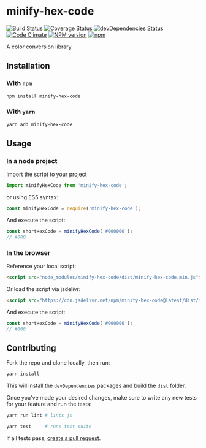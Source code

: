 # minify-hex-code

[![Build Status](https://travis-ci.org/nielse63/minify-hex-code.svg?branch=master)](https://travis-ci.org/nielse63/minify-hex-code)
[![Coverage Status](https://coveralls.io/repos/github/nielse63/minify-hex-code/badge.svg?branch=master)](https://coveralls.io/github/nielse63/minify-hex-code?branch=master)
[![devDependencies Status](https://david-dm.org/nielse63/minify-hex-code/dev-status.svg)](https://david-dm.org/nielse63/minify-hex-code?type=dev)
[![Code Climate](https://codeclimate.com/github/nielse63/minify-hex-code/badges/gpa.svg)](https://codeclimate.com/github/nielse63/minify-hex-code)
[![NPM version](https://badge.fury.io/js/minify-hex-code.svg)](http://badge.fury.io/js/minify-hex-code)
[![npm](https://img.shields.io/npm/dt/minify-hex-code.svg?style=flat-square)](https://www.npmjs.com/package/minify-hex-code)

A color conversion library

## Installation

### With `npm`

```sh
npm install minify-hex-code
```

### With `yarn`

```sh
yarn add minify-hex-code
```

## Usage

### In a node project

Import the script to your project

```js
import minifyHexCode from 'minify-hex-code';
```

or using ES5 syntax:

```js
const minifyHexCode = require('minify-hex-code');
```

And execute the script:

```js
const shortHexCode = minifyHexCode('#000000');
// #000
```

### In the browser

Reference your local script:

```html
<script src="node_modules/minify-hex-code/dist/minify-hex-code.min.js"></script>
```

Or load the script via jsdelivr:

```html
<script src="https://cdn.jsdelivr.net/npm/minify-hex-code@latest/dist/minify-hex-code.min.js"></script>
```

And execute the script:

```js
const shortHexCode = minifyHexCode('#000000');
// #000
```

## Contributing

Fork the repo and clone locally, then run:

```sh
yarn install
```

This will install the `devDependencies` packages and build the `dist` folder.

Once you've made your desired changes, make sure to write any new tests for
your feature and run the tests:

```sh
yarn run lint # lints js

yarn test     # runs test suite
```

If all tests pass, [create a pull request](https://github.com/nielse63/minify-hex-code/pulls).

